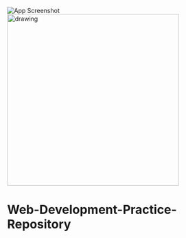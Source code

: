 ![App Screenshot](https://user-images.githubusercontent.com/74038190/240304579-c288471c-be67-4fbb-af44-1c63ee9ed280.png)
<img src="https://user-images.githubusercontent.com/74038190/243078834-72903324-cf57-4e90-80a6-ed3c9734e0ed.gif" alt="drawing" width="400"/>
# Web-Development-Practice-Repository
